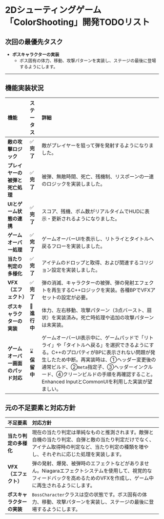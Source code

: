 # 2Dシューティングゲーム「ColorShooting」開発TODOリスト

## 次回の最優先タスク

- **ボスキャラクターの実装**
  - ボス固有の体力、移動、攻撃パターンを実装し、ステージの最後に登場するようにします。

---

## 機能実装状況

| 機能 | ステータス | 詳細 |
| :--- | :--- | :--- |
| **敵の攻撃ロジック** | ✅ **完了** | 敵がプレイヤーを狙って弾を発射するようになりました。 |
| **プレイヤーの被弾と死亡処理** | ✅ **完了** | 被弾、無敵時間、死亡、残機制、リスポーンの一連のロジックを実装しました。 |
| **UIとゲーム状態の連携** | ✅ **完了** | スコア、残機、ボム数がリアルタイムでHUDに表示・更新されるようになりました。 |
| **ゲームオーバー処理** | ✅ **完了** | ゲームオーバーUIを表示し、リトライとタイトルへ戻るフローを実装しました。 |
| **当たり判定の多様化** | ✅ **完了** | アイテムのドロップと取得、および関連するコリジョン設定を実装しました。 |
| **VFX（エフェクト）** | ✅ **完了** | 弾の消滅、キャラクターの被弾、弾の発射エフェクトを再生するC++ロジックを実装。各種BPでVFXアセットの設定が必要。 |
| **ボスキャラクターの実装** | 🚧 **進行中** | 体力、左右移動、攻撃パターン（3点バースト、扇状）を実装済み。死亡時処理や追加の攻撃パターンは未実装。 |
| **ゲームオーバー画面のパッド対応** | ⌛️ **保留中** | ゲームオーバーUI表示中に、ゲームパッドで「リトライ」や「タイトルへ戻る」を選択できるようにする。C++のプロパティがBPに表示されない問題が発生したため中断。再実装時は、①ヘッダー変更後の通常ビルド、②`meta`指定子、③ヘッダーインクルード、④クリーンビルドの手順を再確認すること。Enhanced InputとCommonUIを利用した実装が望ましい。 |

## 元の不足要素と対応方針

| 不足要素 | 対応方針 |
| :--- | :--- |
| **当たり判定の多様化** | 現在の当たり判定は単純なものと推測されます。敵弾と自機の当たり判定、自弾と敵の当たり判定だけでなく、アイテム取得時の判定など、当たり判定の種類を増やし、それぞれに応じた処理を実装します。 |
| **VFX（エフェクト）** | 弾の発射、爆発、被弾時のエフェクトなどがありません。Niagaraエフェクトシステムを使用して、視覚的なフィードバックを高めるためのVFXを作成し、ゲーム中に再生されるようにします。 |
| **ボスキャラクターの実装** | `BossCharacter`クラスは空の状態です。ボス固有の体力、移動、攻撃パターンを実装し、ステージの最後に登場するようにします。 |
